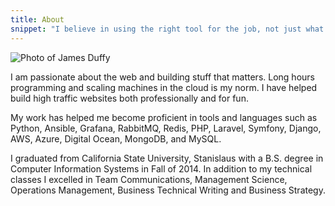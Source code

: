 ```yaml
---
title: About
snippet: "I believe in using the right tool for the job, not just what is trending. A great team will always outperform the individual and that is why I focus on elevating my team up and not just myself."
---
```


![Photo of James Duffy](/static/images/self-2.jpg)

I am passionate about the web and building stuff that matters. Long hours programming and scaling machines in the cloud is my norm. I have helped build high traffic websites both professionally and for fun.

My work has helped me become proficient in tools and languages such as Python, Ansible, Grafana, RabbitMQ, Redis, PHP, Laravel, Symfony, Django, AWS, Azure, Digital Ocean, MongoDB, and MySQL.

I graduated from California State University, Stanislaus with a B.S. degree in Computer Information Systems in Fall of 2014. In addition to my technical classes I excelled in Team Communications, Management Science, Operations Management, Business Technical Writing and Business Strategy.
